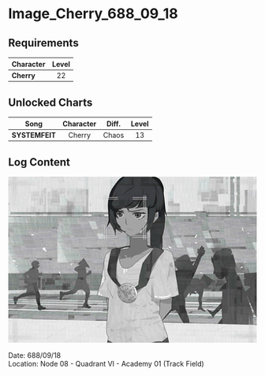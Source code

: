 # Image_Cherry_688_09_18
## Requirements
|Character |Level|
|----------|:---:|
|**Cherry**| 22  |

## Unlocked Charts
|     Song     |Character|Diff.|Level|
|--------------|:-------:|:---:|:---:|
|**SYSTEMFEIT**| Cherry  |Chaos| 13  |

## Log Content
![chos2901.png](./attachments/chos2901.png)

Date: 688/09/18<br>
Location: Node 08 \- Quadrant VI \- Academy 01 (Track Field)<br>
